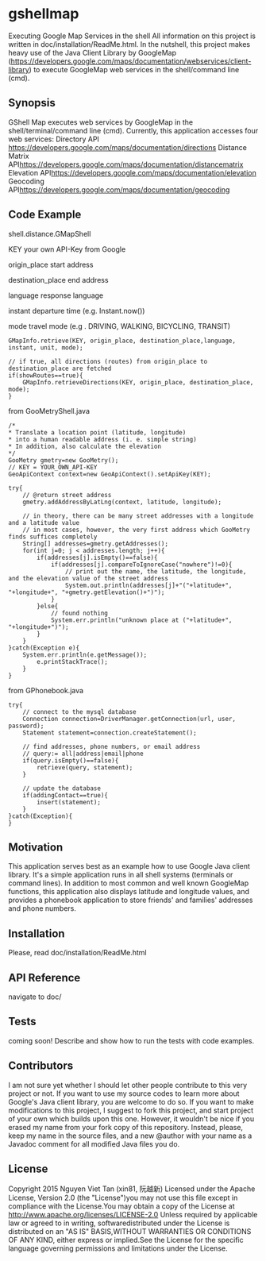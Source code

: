 # gshellmap
Executing Google Map Services in the shell
All information on this project is written in doc/installation/ReadMe.html.
In the nutshell, this project makes heavy use of the Java Client Library by GoogleMap (https://developers.google.com/maps/documentation/webservices/client-library)
to execute GoogleMap web services in the shell/command line (cmd).

## Synopsis
GShell Map executes web services by GoogleMap in the shell/terminal/command line (cmd). Currently, this application accesses four web services:
Directory API <https://developers.google.com/maps/documentation/directions>
Distance Matrix API<https://developers.google.com/maps/documentation/distancematrix>
Elevation API<https://developers.google.com/maps/documentation/elevation>
Geocoding API<https://developers.google.com/maps/documentation/geocoding>

## Code Example
shell.distance.GMapShell

KEY your own API-Key from Google

origin_place start address

destination_place end address

language response language

instant departure time (e.g. Instant.now())

mode travel mode (e.g . DRIVING, WALKING, BICYCLING, TRANSIT)

	GMapInfo.retrieve(KEY, origin_place, destination_place,language, instant, unit, mode);
	
	// if true, all directions (routes) from origin_place to destination_place are fetched
	if(showRoutes==true){
		GMapInfo.retrieveDirections(KEY, origin_place, destination_place, mode);
	}

from GooMetryShell.java

	/*
	* Translate a location point (latitude, longitude)
	* into a human readable address (i. e. simple string)
	* In addition, also calculate the elevation
	*/
	GooMetry gmetry=new GooMetry();
	// KEY = YOUR_OWN_API-KEY
	GeoApiContext context=new GeoApiContext().setApiKey(KEY);
	
	try{
		// @return street address  
		gmetry.addAddressByLatLng(context, latitude, longitude);
		
		// in theory, there can be many street addresses with a longitude and a latitude value
		// in most cases, however, the very first address which GooMetry finds suffices completely
		String[] addresses=gmetry.getAddresses();
		for(int j=0; j < addresses.length; j++){
			if(addresses[j].isEmpty()==false){
				if(addresses[j].compareToIgnoreCase("nowhere")!=0){
					// print out the name, the latitude, the longitude, and the elevation value of the street address 
					System.out.println(addresses[j]+"("+latitude+", "+longitude+", "+gmetry.getElevation()+")");
				}
			}else{
				// found nothing
				System.err.println("unknown place at ("+latitude+", "+longitude+")");
			}
		}
	}catch(Exception e){
		System.err.println(e.getMessage());
			e.printStackTrace();
		}
	}

from GPhonebook.java

	try{
		// connect to the mysql database
		Connection connection=DriverManager.getConnection(url, user, password);
		Statement statement=connection.createStatement();

		// find addresses, phone numbers, or email address
		// query:= all|address|email|phone					
		if(query.isEmpty()==false){
			retrieve(query, statement);
		}
	
		// update the database
		if(addingContact==true){					
			insert(statement);
		}
	}catch(Exception){
	}


## Motivation
This application serves best as an example how to use Google Java client library.
It's a simple application runs in all shell systems (terminals or command lines).
In addition to most common and well known GoogleMap functions, this application also displays latitude and longitude values, and provides
a phonebook application to store friends' and families' addresses and phone numbers.

## Installation
Please, read doc/installation/ReadMe.html

## API Reference
navigate to doc/

## Tests
coming soon!
Describe and show how to run the tests with code examples.

## Contributors
I am not sure yet whether I should let other people contribute to this very project or not.
If you want to use my source codes to learn more about Google's Java client library,
you are welcome to do so. If you want to make modifications to this project, I suggest to fork this project,
and start project of your own which builds upon this one.
However, it wouldn't be nice if you erased my name from your fork copy of this repository.
Instead, please, keep my name in the source files, and a new 
@author with your name as a Javadoc comment for all modified Java files you do.

## License
Copyright 2015 Nguyen Viet Tan (xin81, 阮越新)
Licensed under the Apache License, Version 2.0 (the "License")you may not use this file except in compliance with the License.You may obtain a copy of the License at
	http://www.apache.org/licenses/LICENSE-2.0
Unless required by applicable law or agreed to in writing, softwaredistributed under the License is distributed on an "AS IS" BASIS,WITHOUT WARRANTIES OR CONDITIONS OF ANY KIND, either express or implied.See the License for the specific language governing permissions and limitations under the License.
